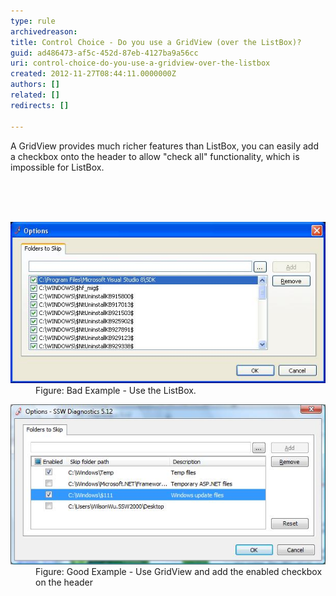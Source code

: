```yaml
---
type: rule
archivedreason: 
title: Control Choice - Do you use a GridView (over the ListBox)?
guid: ad486473-af5c-452d-87eb-4127ba9a56cc
uri: control-choice-do-you-use-a-gridview-over-the-listbox
created: 2012-11-27T08:44:11.0000000Z
authors: []
related: []
redirects: []

---
```



<p>A GridView provides much richer features than ListBox, you can easily add a checkbox onto the header to allow "check all" functionality, which is impossible for ListBox.</p>
<br><excerpt class='endintro'></excerpt><br>
​<dl class="badImage"><dt><img alt="ListBox" src="../../assets/BadUseListBox.jpg" /></dt>
<dd>Figure: Bad Example - Use the ListBox.</dd></dl>
<dl class="goodImage"><dt><img alt="GridView" src="../../assets/GoodUseGridView.jpg" /></dt>
<dd>Figure: Good Example - Use GridView and add the enabled checkbox on the header</dd></dl>



